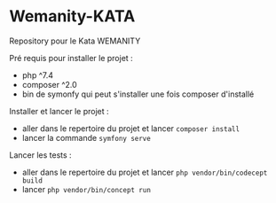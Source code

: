 # Wemanity-KATA

Repository pour le Kata WEMANITY

Pré requis pour installer le projet : 
  - php ^7.4
  - composer ^2.0
  - bin de symonfy qui peut s'installer une fois composer d'installé

Installer et lancer le projet : 
  - aller dans le repertoire du projet et lancer `composer install`
  - lancer la commande `symfony serve`

Lancer les tests : 
  - aller dans le repertoire du projet et lancer `php vendor/bin/codecept build`
  - lancer `php vendor/bin/concept run`
